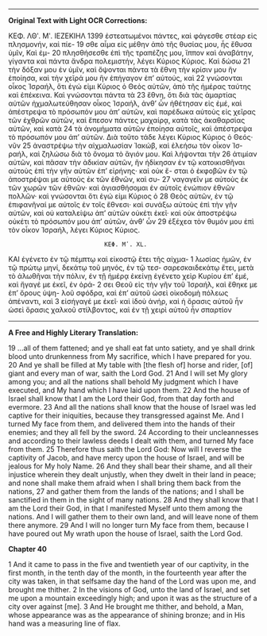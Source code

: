 ***
**Original Text with Light OCR Corrections:**

ΚΕΦ. ΛΘʹ. Μʹ. ΙΕΖΕΚΙΗΛ                                            1399
ἐστεατωμένοι πάντες, καὶ φάγεσθε στέαρ εἰς πλησμονήν, καὶ πίε- 19
σθε αἷμα εἰς μέθην ἀπὸ τῆς θυσίας μου, ἧς ἔθυσα ὑμῖν, Καὶ ἐμ- 20
πλησθήσεσθε ἐπὶ τῆς τραπέζης μου, ἵππον καὶ ἀναβάτην, γίγαντα
καὶ πάντα ἄνδρα πολεμιστήν, λέγει Κύριος Κύριος. Καὶ δώσω 21
τὴν δόξαν μου ἐν ὑμῖν, καὶ ὄψονται πάντα τὰ ἔθνη τὴν κρίσιν
μου ἣν ἐποίησα, καὶ τὴν χεῖρά μου ἣν ἐπήγαγον ἐπ’ αὐτούς, καὶ 22
γνώσονται οἶκος Ἰσραήλ, ὅτι ἐγώ εἰμι Κύριος ὁ Θεὸς αὐτῶν,
ἀπὸ τῆς ἡμέρας ταύτης καὶ ἐπέκεινα. Καὶ γνώσονται πάντα τὰ 23
ἔθνη, ὅτι διὰ τὰς ἁμαρτίας αὐτῶν ἠχμαλωτεύθησαν οἶκος Ἰσραήλ,
ἀνθ’ ὧν ἠθέτησαν εἰς ἐμέ, καὶ ἀπέστρεψα τὸ πρόσωπόν μου ἀπ’
αὐτῶν, καὶ παρέδωκα αὐτοὺς εἰς χεῖρας τῶν ἐχθρῶν αὐτῶν, καὶ
ἔπεσον πάντες μαχαίρᾳ, κατὰ τὰς ἀκαθαρσίας αὐτῶν, καὶ κατὰ 24
τὰ ἀνομήματα αὐτῶν ἐποίησα αὐτοῖς, καὶ ἀπέστρεψα τὸ πρόσωπόν
μου ἀπ’ αὐτῶν. Διὰ τοῦτο τάδε λέγει Κύριος Κύριος ὁ Θεός· νῦν 25
ἀναστρέψω τὴν αἰχμαλωσίαν Ἰακώβ, καὶ ἐλεήσω τὸν οἶκον Ἰσ-
ραήλ, καὶ ζηλώσω διὰ τὸ ὄνομα τὸ ἅγιόν μου. Καὶ λήψονται τὴν 26
ἀτιμίαν αὐτῶν, καὶ πᾶσαν τὴν ἀδικίαν αὐτῶν, ἣν ἠδίκησαν ἐν τῷ
κατοικισθῆναι αὐτοὺς ἐπὶ τὴν γῆν αὐτῶν ἐπ’ εἰρήνης· καὶ οὐκ ἔ-
σται ὁ ἐκφοβῶν ἐν τῷ ἀποστρέψαι με αὐτοὺς ἐκ τῶν ἐθνῶν, καὶ συ- 27
ναγαγεῖν με αὐτοὺς ἐκ τῶν χωρῶν τῶν ἐθνῶν· καὶ ἁγιασθήσομαι ἐν
αὐτοῖς ἐνώπιον ἐθνῶν πολλῶν· καὶ γνώσονται ὅτι ἐγώ εἰμι Κύριος ὁ 28
Θεὸς αὐτῶν, ἐν τῷ ἐπιφανῆναί με αὐτοῖς ἐν τοῖς ἔθνεσι· καὶ συνάξω
αὐτοὺς ἐπὶ τὴν γῆν αὐτῶν, καὶ οὐ καταλείψω ἀπ’ αὐτῶν οὐκέτι
ἐκεῖ· καὶ οὐκ ἀποστρέψω οὐκέτι τὸ πρόσωπόν μου ἀπ’ αὐτῶν, ἀνθ’ ὧν 29
ἐξέχεα τὸν θυμόν μου ἐπὶ τὸν οἶκον Ἰσραήλ, λέγει Κύριος Κύριος.

                               ΚΕΦ. Μʹ. XL.

ΚΑΙ ἐγένετο ἐν τῷ πέμπτῳ καὶ εἰκοστῷ ἔτει τῆς αἰχμα- 1
λωσίας ἡμῶν, ἐν τῷ πρώτῳ μηνί, δεκάτῳ τοῦ μηνός, ἐν τῷ τεσ-
σαρεσκαιδεκάτῳ ἔτει, μετὰ τὸ ἀλωθῆναι τὴν πόλιν, ἐν τῇ ἡμέρᾳ
ἐκείνῃ ἐγένετο χεὶρ Κυρίου ἐπ’ ἐμέ, καὶ ἤγαγέ με ἐκεῖ, ἐν ὁρά- 2
σει Θεοῦ εἰς τὴν γῆν τοῦ Ἰσραήλ, καὶ ἔθηκε με ἐπ’ ὄρους ὑψη-
λοῦ σφόδρα, καὶ ἐπ’ αὐτοῦ ὡσεὶ οἰκοδομὴ πόλεως ἀπέναντι, καὶ 3
εἰσήγαγέ με ἐκεῖ· καὶ ἰδοὺ ἀνήρ, καὶ ἡ ὅρασις αὐτοῦ ἦν ὡσεὶ
ὅρασις χαλκοῦ στίλβοντος, καὶ ἐν τῇ χειρὶ αὐτοῦ ἦν σπαρτίον

***

**A Free and Highly Literary Translation:**

19 ...all of them fattened; and ye shall eat fat unto satiety, and ye shall drink blood unto drunkenness from My sacrifice, which I have prepared for you.
20 And ye shall be filled at My table with [the flesh of] horse and rider, [of] giant and every man of war, saith the Lord God.
21 And I will set My glory among you; and all the nations shall behold My judgment which I have executed, and My hand which I have laid upon them.
22 And the house of Israel shall know that I am the Lord their God, from that day forth and evermore.
23 And all the nations shall know that the house of Israel was led captive for their iniquities, because they transgressed against Me. And I turned My face from them, and delivered them into the hands of their enemies; and they all fell by the sword.
24 According to their uncleannesses and according to their lawless deeds I dealt with them, and turned My face from them.
25 Therefore thus saith the Lord God: Now will I reverse the captivity of Jacob, and have mercy upon the house of Israel, and will be jealous for My holy Name.
26 And they shall bear their shame, and all their injustice wherein they dealt unjustly, when they dwelt in their land in peace; and none shall make them afraid when I shall bring them back from the nations,
27 and gather them from the lands of the nations; and I shall be sanctified in them in the sight of many nations.
28 And they shall know that I am the Lord their God, in that I manifested Myself unto them among the nations. And I will gather them to their own land, and will leave none of them there anymore.
29 And I will no longer turn My face from them, because I have poured out My wrath upon the house of Israel, saith the Lord God.

**Chapter 40**

1 And it came to pass in the five and twentieth year of our captivity, in the first month, in the tenth day of the month, in the fourteenth year after the city was taken, in that selfsame day the hand of the Lord was upon me, and brought me thither.
2 In the visions of God, unto the land of Israel, and set me upon a mountain exceedingly high; and upon it was as the structure of a city over against [me].
3 And He brought me thither, and behold, a Man, whose appearance was as the appearance of shining bronze; and in His hand was a measuring line of flax.
